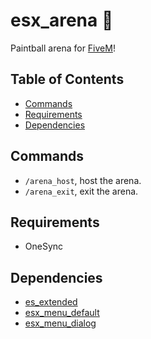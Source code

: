 # esx_arena 🔫
Paintball arena for [FiveM](https://fivem.net//)!

## Table of Contents
- [Commands](#commands)
- [Requirements](#requirements)
- [Dependencies](#dependencies)

## Commands
- `/arena_host`, host the arena.
- `/arena_exit`, exit the arena.

## Requirements
- OneSync

## Dependencies
- [es_extended](https://github.com/esx-framework/esx-legacy/tree/main/%5Besx%5D/es_extended)
- [esx_menu_default](https://github.com/esx-framework/esx-legacy/tree/main/%5Besx%5D/esx_menu_default)
- [esx_menu_dialog](https://github.com/esx-framework/esx-legacy/tree/main/%5Besx%5D/esx_menu_dialog)
